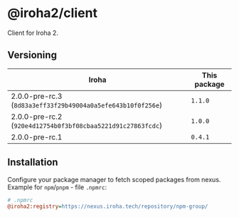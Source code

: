 # @iroha2/client

Client for Iroha 2.

## Versioning

| Iroha                                                       | This package |
| ----------------------------------------------------------- | ------------ |
| 2.0.0-pre-rc.3 (`8d83a3eff33f29b49004a0a5efe643b10f0f256e`) | `1.1.0`      |
| 2.0.0-pre-rc.2 (`920e4d12754b0f3bf08cbaa5221d91c27863fcdc`) | `1.0.0`      |
| 2.0.0-pre-rc.1                                              | `0.4.1`      |

## Installation

Configure your package manager to fetch scoped packages from nexus. Example for `npm`/`pnpm` - file `.npmrc`:

```ini
# .npmrc
@iroha2:registry=https://nexus.iroha.tech/repository/npm-group/
```
